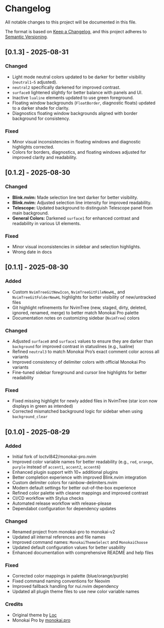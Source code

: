 # Changelog

All notable changes to this project will be documented in this file.

The format is based on [Keep a Changelog](https://keepachangelog.com/en/1.0.0/),
and this project adheres to [Semantic Versioning](https://semver.org/spec/v2.0.0.html).


## [0.1.3] - 2025-08-31

### Changed
- Light mode neutral colors updated to be darker for better visibility (`neutral1–5` adjusted).  
- `neutral2` specifically darkened for improved contrast.  
- `surface0` lightened slightly for better balance with panels and UI.  
- Inactive `lualine` elements updated to use green foreground.  
- Floating window backgrounds (`FloatBorder`, diagnostic floats) updated to a darker shade for clarity.  
- Diagnostics floating window backgrounds aligned with border background for consistency.  

### Fixed
- Minor visual inconsistencies in floating windows and diagnostic highlights corrected.  
- Colors for borders, diagnostics, and floating windows adjusted for improved clarity and readability.

## [0.1.2] - 2025-08-30

### Changed
- **Blink.nvim:** Made selection line text darker for better visibility.
- **Blink.nvim:** Adjusted selection line intensity for improved readability.
- **Telescope:** Updated background to distinguish Telescope panel from main background.
- **General Colors:** Darkened `surface1` for enhanced contrast and readability in various UI elements.

### Fixed
- Minor visual inconsistencies in sidebar and selection highlights.
- Wrong date in docs

## [0.1.1] - 2025-08-30

### Added
- Custom `NvimTreeGitNewIcon`, `NvimTreeGitFileNewHL`, and `NvimTreeGitFolderNewHL` highlights for better visibility of new/untracked files
- Git highlight refinements for NvimTree (new, staged, dirty, deleted, ignored, renamed, merge) to better match Monokai Pro palette
- Documentation notes on customizing sidebar (`NvimTree`) colors

### Changed
- Adjusted `surface0` and `surface1` values to ensure they are darker than `background` for improved contrast in statuslines (e.g., lualine)
- Refined `neutral3` to match Monokai Pro’s exact comment color across all variants
- Improved consistency of delimiter colors with official Monokai Pro variants
- Fine-tuned sidebar foreground and cursor line highlights for better readability

### Fixed
- Fixed missing highlight for newly added files in NvimTree (star icon now displays in green as intended)
- Corrected mismatched background logic for sidebar when using `background_clear`

## [0.1.0] - 2025-08-29

### Added
- Initial fork of loctvl842/monokai-pro.nvim
- Improved color variable names for better readability (e.g., `red`, `orange`, `purple` instead of `accent1`, `accent2`, `accent6`)
- Enhanced plugin support with 10+ additional plugins
- Better completion experience with improved Blink.nvim integration
- Custom delimiter colors for rainbow-delimiters.nvim
- Modern default settings for better out-of-the-box experience
- Refined color palette with cleaner mappings and improved contrast
- CI/CD workflow with Stylua checks
- Automated release workflow with release-please
- Dependabot configuration for dependency updates

### Changed
- Renamed project from monokai-pro to monokai-v2
- Updated all internal references and file names
- Improved command names: `MonokaiThemeSelect` and `MonokaiChoose`
- Updated default configuration values for better usability
- Enhanced documentation with comprehensive README and help files

### Fixed
- Corrected color mappings in palette (blue/orange/purple)
- Fixed command naming conventions for Neovim
- Improved fallback handling for nui.nvim dependency
- Updated all plugin theme files to use new color variable names

### Credits
- Original theme by [Loc](https://github.com/loctvl842/monokai-pro.nvim)
- Monokai Pro by [monokai.pro](https://monokai.pro/)
